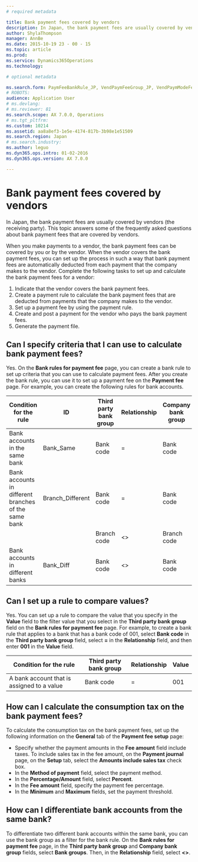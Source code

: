 ```yaml
---
# required metadata

title: Bank payment fees covered by vendors
description: In Japan, the bank payment fees are usually covered by vendors (the receiving party). This topic answers some of the frequently asked questions about bank payment fees that are covered by vendors.
author: ShylaThompson
manager: AnnBe
ms.date: 2015-10-19 23 - 00 - 15
ms.topic: article
ms.prod: 
ms.service: Dynamics365Operations
ms.technology: 

# optional metadata

ms.search.form: PaymFeeBankRule_JP, VendPaymFeeGroup_JP, VendPaymModeFee
# ROBOTS: 
audience: Application User
# ms.devlang: 
# ms.reviewer: 81
ms.search.scope: AX 7.0.0, Operations
# ms.tgt_pltfrm: 
ms.custom: 10214
ms.assetid: aa8a8ef3-1e5e-4174-817b-3b98e1e51509
ms.search.region: Japan
# ms.search.industry: 
ms.author: leguo
ms.dyn365.ops.intro: 01-02-2016
ms.dyn365.ops.version: AX 7.0.0

---
```


# Bank payment fees covered by vendors

In Japan, the bank payment fees are usually covered by vendors (the receiving party). This topic answers some of the frequently asked questions about bank payment fees that are covered by vendors.

When you make payments to a vendor, the bank payment fees can be covered by you or by the vendor. When the vendor covers the bank payment fees, you can set up the process in such a way that bank payment fees are automatically deducted from each payment that the company makes to the vendor. Complete the following tasks to set up and calculate the bank payment fees for a vendor:

1.  Indicate that the vendor covers the bank payment fees.
2.  Create a payment rule to calculate the bank payment fees that are deducted from payments that the company makes to the vendor.
3.  Set up a payment fee by using the payment rule.
4.  Create and post a payment for the vendor who pays the bank payment fees.
5.  Generate the payment file.

## Can I specify criteria that I can use to calculate bank payment fees?
Yes. On the **Bank rules for payment fee** page, you can create a bank rule to set up criteria that you can use to calculate payment fees. After you create the bank rule, you can use it to set up a payment fee on the **Payment fee** page. For example, you can create the following rules for bank accounts.

| Condition for the rule                               | ID                | Third party bank group | Relationship | Company bank group |
|------------------------------------------------------|-------------------|------------------------|--------------|--------------------|
| Bank accounts in the same bank                       | Bank\_Same        | Bank code              | =            | Bank code          |
| Bank accounts in different branches of the same bank | Branch\_Different | Bank code              | =            | Bank code          |
|                                                      |                   | Branch code            | &lt;&gt;     | Branch code        |
| Bank accounts in different banks                     | Bank\_Diff        | Bank code              | &lt;&gt;     | Bank code          |

## Can I set up a rule to compare values?
Yes. You can set up a rule to compare the value that you specify in the **Value** field to the filter value that you select in the **Third party bank group** field on the **Bank rules for payment fee** page. For example, to create a bank rule that applies to a bank that has a bank code of 001, select **Bank code** in the **Third party bank group** field, select **=** in the **Relationship** field, and then enter **001** in the **Value** field.

| Condition for the rule                     | Third party bank group | Relationship | Value |
|--------------------------------------------|------------------------|--------------|-------|
| A bank account that is assigned to a value | Bank code              | =            | 001   |

## How can I calculate the consumption tax on the bank payment fees?
To calculate the consumption tax on the bank payment fees, set up the following information on the **General** tab of the **Payment fee setup** page:

-   Specify whether the payment amounts in the **Fee amount** field include taxes. To include sales tax in the fee amount, on the **Payment journal** page, on the **Setup** tab, select the **Amounts include sales tax** check box.
-   In the **Method of payment** field, select the payment method.
-   In the **Percentage/Amount** field, select **Percent**.
-   In the **Fee amount** field, specify the payment fee percentage.
-   In the **Minimum** and **Maximum** fields, set the payment threshold.

## How can I differentiate bank accounts from the same bank?
To differentiate two different bank accounts within the same bank, you can use the bank group as a filter for the bank rule. On the **Bank rules for payment fee** page, in the **Third party bank group** and **Company bank group** fields, select **Bank groups**. Then, in the **Relationship** field, select **&lt;&gt;**.

